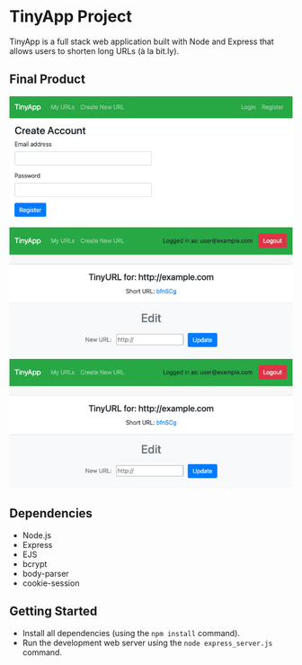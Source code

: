 # TinyApp Project

TinyApp is a full stack web application built with Node and Express that allows users to shorten long URLs (à la bit.ly).

## Final Product

!["Screenshot of register page"](https://github.com/kai-commits/tinyapp/blob/master/docs/register-page.png)
!["Screenshot of new URL page"](https://github.com/kai-commits/tinyapp/blob/master/docs/new-url-page.png)
!["Screenshot of main URLs page"](https://github.com/kai-commits/tinyapp/blob/master/docs/new-url-page.png)

## Dependencies

- Node.js
- Express
- EJS
- bcrypt
- body-parser
- cookie-session


## Getting Started

- Install all dependencies (using the `npm install` command).
- Run the development web server using the `node express_server.js` command.